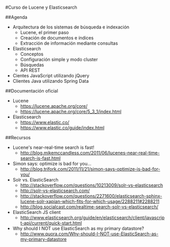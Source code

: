 #Curso de Lucene y Elasticsearch

##Agenda

- Arquitectura de los sistemas de búsqueda e indexación
	- Lucene, el primer paso 
	- Creación de documentos e índices 
	- Extracción de información mediante consultas 
- Elasticsearch
	- Conceptos
	- Configuración simple y modo cluster
	- Búsquedas
	- API REST
- Cientes JavaScript utilizando jQuery
- Clientes Java utilizando Spring Data

##Documentación oficial

- Lucene
	- https://lucene.apache.org/core/
	- https://lucene.apache.org/core/5_3_1/index.html
- Elasticsearch
	- https://www.elastic.co/
	- https://www.elastic.co/guide/index.html
	
##Recursos

- Lucene's near-real-time search is fast!
	- http://blog.mikemccandless.com/2011/06/lucenes-near-real-time-search-is-fast.html
- Simon says: optimize is bad for you...
	- http://blog.trifork.com/2011/11/21/simon-says-optimize-is-bad-for-you/
- Solr vs. ElasticSearch
	- http://stackoverflow.com/questions/10213009/solr-vs-elasticsearch
	- http://solr-vs-elasticsearch.com/
	- http://stackoverflow.com/questions/2271600/elasticsearch-sphinx-lucene-solr-xapian-which-fits-for-which-usage/2288211#2288211
	- http://blog.socialcast.com/realtime-search-solr-vs-elasticsearch/
- ElasticSearch JS client
	- http://www.elasticsearch.org/guide/en/elasticsearch/client/javascript-api/current/quick-start.html
- Why should I NOT use ElasticSearch as my primary datastore?
	- http://www.quora.com/Why-should-I-NOT-use-ElasticSearch-as-my-primary-datastore

